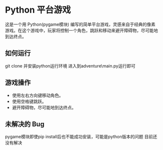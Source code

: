 # Python 平台游戏

这是一个用 Python(pygame模块) 编写的简单平台游戏，灵感来自于经典的像素游戏。在这个游戏中，玩家将控制一个角色，跳跃和移动来避开障碍物，尽可能地到达终点。

## 如何运行

git clone
并安装python运行环境
进入到adventure\main.py运行即可

## 游戏操作

- 使用左右方向键移动角色。
- 使用空格键跳跃。
- 避开障碍物，尽可能地到达终点。

## 未解决的 Bug

pygame模块即使pip install后也不能成功安装，可能是python版本的问题
目前还没有解决

